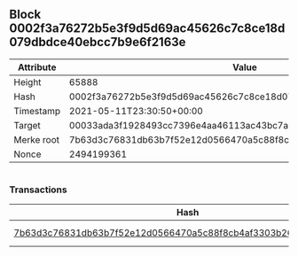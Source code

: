 ## Block 0002f3a76272b5e3f9d5d69ac45626c7c8ce18d079dbdce40ebcc7b9e6f2163e

Attribute | Value
--- | ---
Height | 65888
Hash | 0002f3a76272b5e3f9d5d69ac45626c7c8ce18d079dbdce40ebcc7b9e6f2163e
Timestamp | 2021-05-11T23:30:50+00:00
Target | 00033ada3f1928493cc7396e4aa46113ac43bc7ac52aab5d08e3934913716f64
Merke root | 7b63d3c76831db63b7f52e12d0566470a5c88f8cb4af3303b26b7f12ec3d0ecd
Nonce | 2494199361

```

```

### Transactions

Hash | Amount
--- | ---
[7b63d3c76831db63b7f52e12d0566470a5c88f8cb4af3303b26b7f12ec3d0ecd](7b63d3c76831db63b7f52e12d0566470a5c88f8cb4af3303b26b7f12ec3d0ecd.md) | 10.00000000 SKEPTI 
